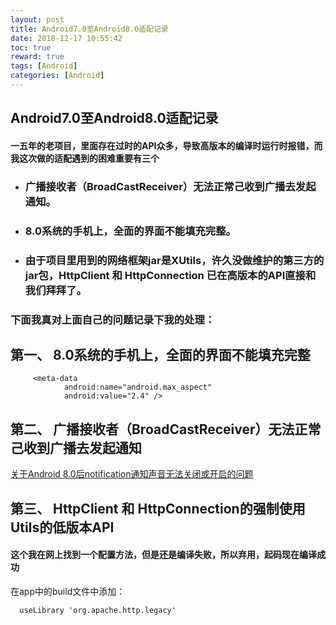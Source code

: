 ```yaml
---
layout: post
title: Android7.0至Android8.0适配记录
date: 2018-12-17 10:55:42
toc: true
reward: true
tags: [Android]
categories: [Android]
---
```

## Android7.0至Android8.0适配记录
#### 一五年的老项目，里面存在过时的API众多，导致高版本的编译时运行时报错，而我这次做的适配遇到的困难重要有三个
###    
<!--more-->
* ### 广播接收者（BroadCastReceiver）无法正常己收到广播去发起通知。
* ### 8.0系统的手机上，全面的界面不能填充完整。
* ### 由于项目里用到的网络框架jar是XUtils，许久没做维护的第三方的jar包，HttpClient 和 HttpConnection 已在高版本的API直接和我们拜拜了。

### 下面我真对上面自己的问题记录下我的处理：
##  第一、 8.0系统的手机上，全面的界面不能填充完整
```
     <meta-data
            android:name="android.max_aspect"
            android:value="2.4" />
```
## 第二、 广播接收者（BroadCastReceiver）无法正常己收到广播去发起通知

[关于Android 8.0后notification通知声音无法关闭或开启的问题](https://blog.csdn.net/fzkf9225/article/details/81119780)
## 第三、 HttpClient 和 HttpConnection的强制使用Utils的低版本API

#### 这个我在网上找到一个配置方法，但是还是编译失败，所以弃用，起码现在编译成功

在app中的build文件中添加：
```
  useLibrary 'org.apache.http.legacy'
```
